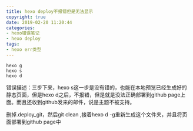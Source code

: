 ```yaml
---
title: hexo deploy不报错但是无法显示
copyright: true
date: 2019-02-20 11:20:44
categories:
- hexo错误笔记
- hexo deploy
tags:
- hexo err类型
---
```


    hexo g
    hexo s
    hexo d
错误描述：三步下来，hexo s这一步是没有错的，也能在本地预览已经生成好的静态页面，但是hexo d之后，不报错，但是就是没法正确部署到github page上面。而且还收到github发来的邮件，说是主题不被支持。
<!--more-->

删掉.deploy_git，然后git clean ,接着hexo d -g重新生成这个文件夹，并且将页面部署到github page中

